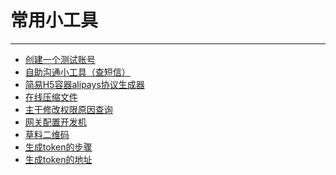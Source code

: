 # 常用小工具
---

- [创建一个测试账号](http://dev.lab.alipay.net/DataCenter/index.php?r=user/customer)<br/>
- [自助沟通小工具（查短信）](http://gotone.sms.alipay.net/ldc_dev_sms)<br/>
- [简易H5容器alipays协议生成器](http://ux.alipay-inc.com/app/h5platform/H5url.htm)<br/>
- [在线压缩文件](http://tool.oschina.net/jscompress)<br/>
- [主干修改权限原因查询](http://scmcenter.alipay-inc.com/set_trunk_info.htm)<br/>
- [网关配置开发机](http://mobileapp.aaa.alipay.net/gwconfig/configTestUrl.htm)<br/>
- [草料二维码](http://cli.im/text?text1974fd4b835b3439cf1fe2c56eeede50)<br/>
- [生成token的步骤](http://hs.alibaba.net/zmdoc/zmverify/test/token.html)<br/>
- [生成token的地址](http://zmbizsim.stable.zhimaxy.net/queryProduct.htm)<br/>
<br/>
